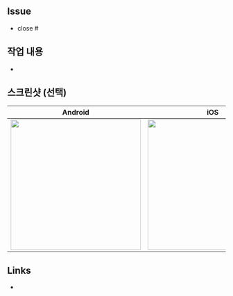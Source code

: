 ## Issue
- close #

## 작업 내용
-

## 스크린샷 (선택)
Android | iOS
:--: | :--:
<img src="" width="300" /> | <img src="" width="300" />

## Links
- 
